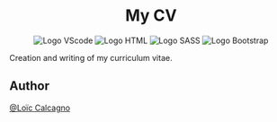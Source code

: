<h1 align="center"> My CV </h1>

<p align="center">
    <img src="https://img.shields.io/badge/Visual_Studio_Code-0078D4?style=for-the-badge&logo=visual%20studio%20code&logoColor=white" alt="Logo VScode">
    <img src="https://img.shields.io/badge/HTML5-E34F26?style=for-the-badge&logo=html5&logoColor=white" alt="Logo HTML">
    <img src="https://img.shields.io/badge/Sass-CC6699?style=for-the-badge&logo=sass&logoColor=white" alt="Logo SASS">
    <img src="https://img.shields.io/badge/Bootstrap-563D7C?style=for-the-badge&logo=bootstrap&logoColor=white" alt="Logo Bootstrap">
</p>

Creation and writing of my curriculum vitae. 

## Author

[@Loïc Calcagno](https://github.com/CalcagnoLoic)